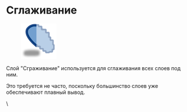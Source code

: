 # Сглаживание

<div align="left">

<figure><img src="../.gitbook/assets/image (5).png" alt="" width="96"><figcaption></figcaption></figure>

</div>

Слой "Сграживание" используется для сглаживания всех слоев под ним.

Это требуется не часто, поскольку большинство слоев уже обеспечивают плавный вывод.

\
